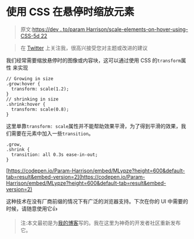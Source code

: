 # 使用 CSS 在悬停时缩放元素

> 原文:[https://dev . to/param Harrison/scale-elements-on-hover-using-CSS-5d 22](https://dev.to/paramharrison/scale-elements-on-hover-using-css-5d22)

> 在 [Twitter](https://twitter.com/learnwithparam) 上关注我，很高兴接受您对主题或改进的建议

我们经常需要缩放悬停时的图像或内容块，这可以通过使用 CSS 的`transform`属性
来实现

```
// Growing in size
.grow:hover {
  transform: scale(1.2);
}
// shrinking in size
.shrink:hover {
  transform: scale(0.8);
} 
```

这里单靠`transform: scale`属性并不能帮助效果平滑，为了得到平滑的效果，我们需要在元素中加入一些`transition`。

```
.grow,
.shrink {
  transition: all 0.3s ease-in-out;
} 
```

[https://codepen.io/Param-Harrison/embed/MLypze?height=600&default-tab=result&embed-version=2](https://codepen.io/Param-Harrison/embed/MLypze?height=600&default-tab=result&embed-version=2)

这种技术在没有厂商前缀的情况下有广泛的浏览器支持。下次在你的 UI 中需要的时候，请随意使用它👍

> 注:本文最初是为[我的博客](https://learnwithparam.com/blog/scale-elements-on-hover-using-css/)写的。我在这里为神奇的开发者社区重新发布它。